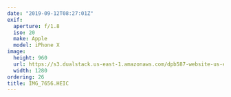 ```yaml
---
date: "2019-09-12T08:27:01Z"
exif:
  aperture: f/1.8
  iso: 20
  make: Apple
  model: iPhone X
image:
  height: 960
  url: https://s3.dualstack.us-east-1.amazonaws.com/dpb587-website-us-east-1/asset/gallery/2019-europe-trip/0ad5cb27-4391-5ed9-b364-17a64e578ccd~1280.jpg
  width: 1280
ordering: 26
title: IMG_7656.HEIC
---
```

